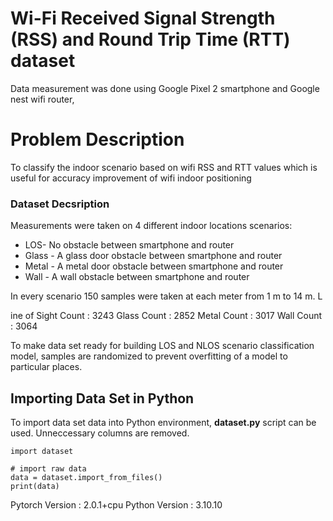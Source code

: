 # Wi-Fi Received Signal Strength (RSS) and Round Trip Time (RTT) dataset
Data measurement was done using Google Pixel 2 smartphone and Google nest wifi router, 

# Problem Description

To classify the indoor scenario based on wifi RSS and RTT values which is useful for accuracy improvement of wifi indoor positioning

### Dataset Decsription

Measurements were taken on 4 different indoor locations scenarios:

* LOS- No obstacle between smartphone and router
* Glass - A glass door obstacle between smartphone and router
* Metal - A metal door obstacle between smartphone and router
* Wall - A wall obstacle between smartphone and router


In every scenario 150 samples were taken at each meter from 1 m to 14 m. L

ine of Sight Count : 3243
Glass Count : 2852
Metal Count : 3017
Wall Count : 3064

 To make data set ready for building LOS and NLOS scenario classification model, samples are randomized to prevent overfitting of a model to particular places. 

 ## Importing Data Set in Python

To import data set data into Python environment, **dataset.py** script can be used. Unneccessary columns are removed. 

	import dataset
	
	# import raw data
	data = dataset.import_from_files()
	print(data)



Pytorch Version : 2.0.1+cpu
Python Version : 3.10.10
